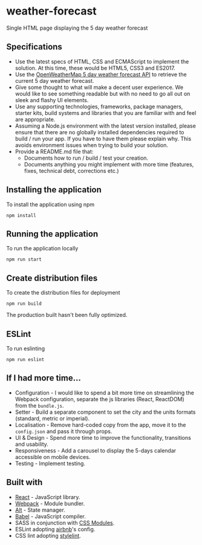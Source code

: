 # weather-forecast
Single HTML page displaying the 5 day weather forecast
## Specifications
* Use the latest specs of HTML, CSS and ECMAScript to implement the solution. At this time, these would be HTML5, CSS3 and ES2017.
* Use the [OpenWeatherMap 5 day weather forecast API](http://openweathermap.org/forecast5) to retrieve the current 5 day weather forecast.
* Give some thought to what will make a decent user experience. We would like to see something readable but with no need to go all out on sleek and flashy UI elements.
* Use any supporting technologies, frameworks, package managers, starter kits, build systems and libraries that you are familiar with and feel are appropriate.
* Assuming a Node.js environment with the latest version installed, please ensure that there are no globally installed dependencies required to build / run your app. If you have to have them please explain why. This avoids environment issues when trying to build your solution.
* Provide a README.md file that:
   * Documents how to run / build / test your creation.
   * Documents anything you might implement with more time (features, fixes, technical debt, corrections etc.)

## Installing the application
To install the application using npm
```
npm install
```
## Running the application
To run the application locally
```
npm run start
```
## Create distribution files
To create the distribution files for deployment
```
npm run build
```
The production built hasn't been fully optimized.
## ESLint
To run eslinting
```
npm run eslint
```
## If I had more time...
* Configuration - I would like to spend a bit more time on streamlining the Webpack configuration, separate the js libraries (React, ReactDOM) from the `bundle.js`.
* Setter - Build a separate component to set the city and the units formats (standard, metric or imperial).
* Localisation - Remove hard-coded copy from the app, move it to the `config.json` and pass it through props.
* UI & Design - Spend more time to improve the functionality, transitions and usability.
* Responsiveness - Add a carousel to display the 5-days calendar accessible on mobile devices.
* Testing - Implement testing.
## Built with
* [React](https://facebook.github.io/react/) - JavaScript library.
* [Webpack](https://webpack.js.org/) - Module bundler.
* [Alt](http://alt.js.org/) - State manager.
* [Babel](https://babeljs.io/) - JavaScript compiler.
* SASS in conjunction with [CSS Modules](https://github.com/css-modules/css-modules).
* ESLint adopting [airbnb](https://www.npmjs.com/package/eslint-config-airbnb)'s config.
* CSS lint adopting [stylelint](https://github.com/stylelint/stylelint).
